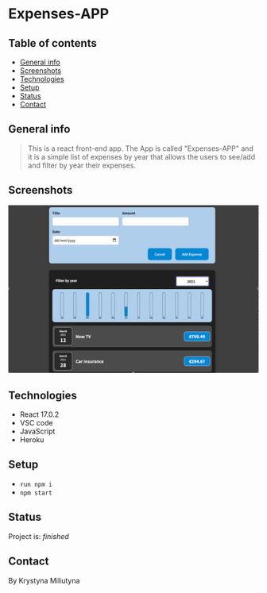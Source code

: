 # Expenses-APP

## Table of contents

- [General info](#general-info)
- [Screenshots](#screenshots)
- [Technologies](#technologies)
- [Setup](#setup)
- [Status](#status)
- [Contact](#contact)

## General info

> This is a react front-end app. The App is called "Expenses-APP" and it is a simple list of expenses by year that allows the users to see/add and filter by year  their expenses.
## Screenshots

![Example screenshot](./public/screenshort.png)

## Technologies

- React 17.0.2
- VSC code
- JavaScript
- Heroku

## Setup

- `run npm i` 
- `npm start`


## Status

Project is: _finished_



## Contact

By Krystyna Miliutyna

